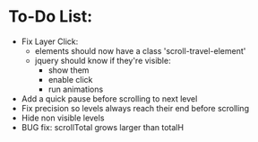 # To-Do List:

- Fix Layer Click:
   - elements should now have a class 'scroll-travel-element'
   - jquery should know if they're visible:
      - show them
      - enable click
      - run animations
- Add a quick pause before scrolling to next level
- Fix precision so levels always reach their end before scrolling
- Hide non visible levels
- BUG fix: scrollTotal grows larger than totalH

